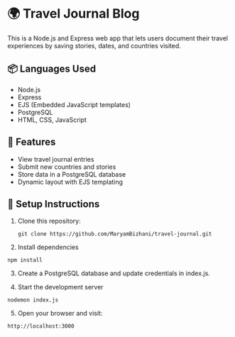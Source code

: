 # 🌍 Travel Journal Blog
This is a Node.js and Express web app that lets users document their travel experiences by saving stories, dates, and countries visited.

## 📦 Languages Used
- Node.js
- Express
- EJS (Embedded JavaScript templates)
- PostgreSQL
- HTML, CSS, JavaScript

## 🚀 Features
- View travel journal entries
- Submit new countries and stories
- Store data in a PostgreSQL database
- Dynamic layout with EJS templating

## 🔧 Setup Instructions

1. Clone this repository:
   ```
   git clone https://github.com/MaryamBizhani/travel-journal.git
   ```

2. Install dependencies

```
npm install
```
3. Create a PostgreSQL database and update credentials in index.js.

4. Start the development server

```
nodemon index.js
```

5. Open your browser and visit:

```
http://localhost:3000
```